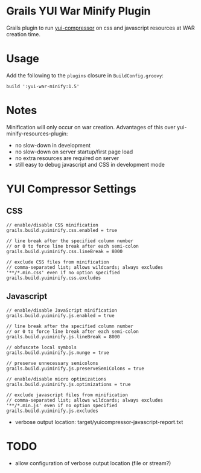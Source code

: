 Grails YUI War Minify Plugin
========================

Grails plugin to run [yui-compressor][1] on css and javascript resources at WAR creation time.

# Usage

Add the following to the `plugins` closure in `BuildConfig.groovy`:

	build ':yui-war-minify:1.5'

# Notes

Minification will only occur on war creation.  Advantages of this over yui-minify-resources-plugin:

* no slow-down in development
* no slow-down on server startup/first page load
* no extra resources are required on server
* still easy to debug javascript and CSS in development mode

# YUI Compressor Settings

## CSS

    // enable/disable CSS minification
    grails.build.yuiminify.css.enabled = true

    // line break after the specified column number 
    // or 0 to force line break after each semi-colon
    grails.build.yuiminify.css.lineBreak = 8000

    // exclude CSS files from minification
    // comma-separated list; allows wildcards; always excludes '**/*.min.css' even if no option specified
    grails.build.yuiminify.css.excludes

## Javascript

    // enable/disable JavaScript minification
    grails.build.yuiminify.js.enabled = true

    // line break after the specified column number
    // or 0 to force line break after each semi-colon
    grails.build.yuiminify.js.lineBreak = 8000

    // obfuscate local symbols
    grails.build.yuiminify.js.munge = true

    // preserve unnecessary semicolons
    grails.build.yuiminify.js.preserveSemiColons = true

    // enable/disable micro optimizations
    grails.build.yuiminify.js.optimizations = true

    // exclude javascript files from minification
    // comma-separated list; allows wildcards; always excludes '**/*.min.js' even if no option specified
    grails.build.yuiminify.js.excludes

* verbose output location: target/yuicompressor-javascript-report.txt

# TODO

* allow configuration of verbose output location (file or stream?)

[1]: https://github.com/yui/yuicompressor/

